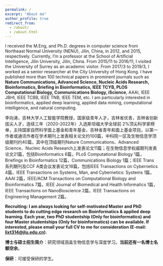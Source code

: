 ```yaml
---
permalink: /
excerpt: "About me"
author_profile: true
redirect_from: 
  - /about/
  - /about.html
---
```


I received the M.Eng, and Ph.D. degrees in computer science from Northeast Normal University (NENU), Jilin, China, in 2012, and 2015, respectively. Currently, I’m a professor at the School of Artificial Intelligence, Jilin University, Jilin, China. From 2015/11 to 2016/11, I visited the University of Surrey as an academic visitor. From 2017/3 to 2019/3, I worked as a senior researcher at the City University of Hong Kong. I have published more than 100 technical papers in prominent journals such as **Nature Communications, Advanced Science, Nucleic Acids Research, Bioinformatics, Briefing in Bioinformatics, IEEE TCYB, PLOS Computational Biology, Communications Biology, iScience**, AAAI, IEEE JBHI, IEEE TCBB, IEEE TNB, IEEE TEM, etc. I am particularly interested in bioinformatics, applied deep learning, applied data mining, computational intelligence, and natural computing. 


李向涛，吉林大学人工智能学院教授，国家级青年人才，吉林省优青，吉林省创新拔尖人才，连续三年（2020-2022年）入选斯坦福大学全球前 2%顶尖科学家榜单，主持国家自然科学面上基金和青年基金，吉林省青年和面上基金项目。以第一作者或通讯作者在学术期刊上发表相关论文约100篇，中科院一区及生物信息学顶级期刊约40篇，其中在顶级期刊Nature Communications、Advanced Science、Nucleic Acids Research上发表论文11篇；在生物信息学权威期刊发表论文21篇，包括Bioinformatics 6篇，PLoS Computational Biology 1篇，Briefings in Bioinformatics 12篇，Communications Biology 1篇；IEEE Trans系列期刊及CCF A类会议发表论文18篇，包括IEEE Transactions on Cybernetics 4篇，IEEE Transactions on Systems, Man, and Cybernetics: Systems 1篇，AAAI 2篇，IEEE/ACM Transactions on Computational Biology and Bioinformatics 7篇，IEEE Journal of Biomedical and Health Informatics 1篇，IEEE Transactions on NanoBioscience 2篇，IEEE Transactions on Engineering Management 2篇。


**Recruiting: I am always looking for self-motivated Master and PhD students to do cutting edge research on Bioinformatics & applied deep learning. Each year, two PhD studentship (Only for bioinformatics) and four Master studentships (Only for bioinformatics) can be available. If interested, please email your full CV to me for consideration (E-mail: lixt314@jlu.edu.cn).**


**博士与硕士招生简介**：研究领域涵盖生物信息学与深度学习。**当前还有一名博士名额空余**。

**保研**：可接受保研的学生。

<script type="text/javascript" src="//rf.revolvermaps.com/0/0/8.js?i=5krueszsjxy&amp;m=2&amp;c=ff0000&amp;cr1=ffffff&amp;f=arial&amp;l=33" async="async"></script>
